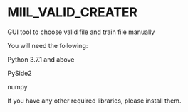 # MIIL_VALID_CREATER
GUI tool to choose valid file and train file manually



You will need the following:

Python 3.7.1 and above

PySide2

numpy

If you have any other required libraries, please install them.
